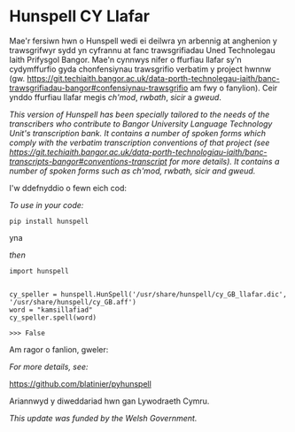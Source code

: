 # Hunspell CY Llafar

Mae'r fersiwn hwn o Hunspell wedi ei deilwra yn arbennig at anghenion y trawsgrifwyr sydd yn cyfrannu at fanc trawsgrifiadau Uned Technolegau Iaith Prifysgol Bangor. Mae'n cynnwys nifer o ffurfiau llafar  sy'n cydymffurfio gyda chonfensiynau trawsgrifio verbatim y project hwnnw (gw. https://git.techiaith.bangor.ac.uk/data-porth-technolegau-iaith/banc-trawsgrifiadau-bangor#confensiynau-trawsgrifio am fwy o fanylion). Ceir ynddo ffurfiau llafar megis *ch'mod*, *rwbath*, *sicir* a *gweud*.

*This version of Hunspell has been specially tailored to the needs of the transcribers who contribute to Bangor University Language Technology Unit's transcription bank. It contains a number of spoken forms which comply with the verbatim transcription conventions of that project (see [https://git.techiaith.bangor.ac.uk/data-porth-technologiau-iaith/banc- transcripts-bangor#conventions-transcript](https://git.techiaith.bangor.ac.uk/data-porth-technolegau-iaith/banc-trawsgrifiadau-bangor#transcription-conventions) for more details). It contains a number of spoken forms such as *ch'mod*, *rwbath*, *sicir* and *gweud*.*

I'w ddefnyddio o fewn eich cod:

*To use in your code:*

```
pip install hunspell
```

yna

*then*

```
import hunspell


cy_speller = hunspell.HunSpell('/usr/share/hunspell/cy_GB_llafar.dic', '/usr/share/hunspell/cy_GB.aff')
word = "kamsillafiad"
cy_speller.spell(word)

>>> False
```

Am ragor o fanlion, gweler:

*For more details, see:*

https://github.com/blatinier/pyhunspell

Ariannwyd y diweddariad hwn gan Lywodraeth Cymru.

*This update was funded by the Welsh Government.*
